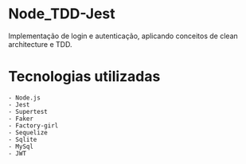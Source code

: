 # Node_TDD-Jest

Implementação de login e autenticação, aplicando conceitos de clean architecture e TDD.

# Tecnologias utilizadas

    - Node.js
    - Jest
    - Supertest
    - Faker
    - Factory-girl
    - Sequelize
    - Sqlite
    - MySql
    - JWT
